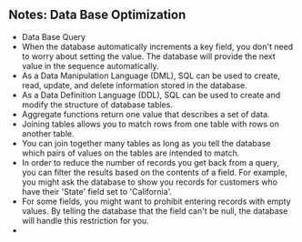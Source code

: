 ## Notes: Data Base Optimization
- Data Base Query 
- When the database automatically increments a key field, you don't need to worry about setting the value. The database will provide the next value in the sequence automatically.
- As a Data Manipulation Language (DML), SQL can be used to create, read, update, and delete information stored in the database.
- As a Data Definition Language (DDL), SQL can be used to create and modify the structure of database tables.
- Aggregate functions return one value that describes a set of data.
- Joining tables allows you to match rows from one table with rows on another table.
- You can join together many tables as long as you tell the database which pairs of values on the tables are intended to match.
- In order to reduce the number of records you get back from a query, you can filter the results based on the contents of a field. For example, you might ask the database to show you records for customers who have their 'State' field set to 'California'.
- For some fields, you might want to prohibit entering records with empty values. By telling the database that the field can't be null, the database will handle this restriction for you.
- 